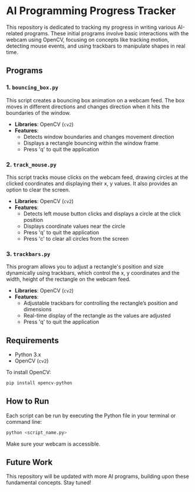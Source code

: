# AI Programming Progress Tracker

This repository is dedicated to tracking my progress in writing various AI-related programs. These initial programs involve basic interactions with the webcam using OpenCV, focusing on concepts like tracking motion, detecting mouse events, and using trackbars to manipulate shapes in real time.

## Programs

### 1. `bouncing_box.py`
This script creates a bouncing box animation on a webcam feed. The box moves in different directions and changes direction when it hits the boundaries of the window.

- **Libraries**: OpenCV (`cv2`)
- **Features**:
  - Detects window boundaries and changes movement direction
  - Displays a rectangle bouncing within the window frame
  - Press 'q' to quit the application

### 2. `track_mouse.py`
This script tracks mouse clicks on the webcam feed, drawing circles at the clicked coordinates and displaying their x, y values. It also provides an option to clear the screen.

- **Libraries**: OpenCV (`cv2`)
- **Features**:
  - Detects left mouse button clicks and displays a circle at the click position
  - Displays coordinate values near the circle
  - Press 'q' to quit the application
  - Press 'c' to clear all circles from the screen

### 3. `trackbars.py`
This program allows you to adjust a rectangle's position and size dynamically using trackbars, which control the x, y coordinates and the width, height of the rectangle on the webcam feed.

- **Libraries**: OpenCV (`cv2`)
- **Features**:
  - Adjustable trackbars for controlling the rectangle’s position and dimensions
  - Real-time display of the rectangle as the values are adjusted
  - Press 'q' to quit the application

## Requirements
- Python 3.x
- OpenCV (`cv2`)

To install OpenCV:
```bash
pip install opencv-python
```

## How to Run
Each script can be run by executing the Python file in your terminal or command line:
```bash
python <script_name.py>
```
Make sure your webcam is accessible.

## Future Work
This repository will be updated with more AI programs, building upon these fundamental concepts. Stay tuned!